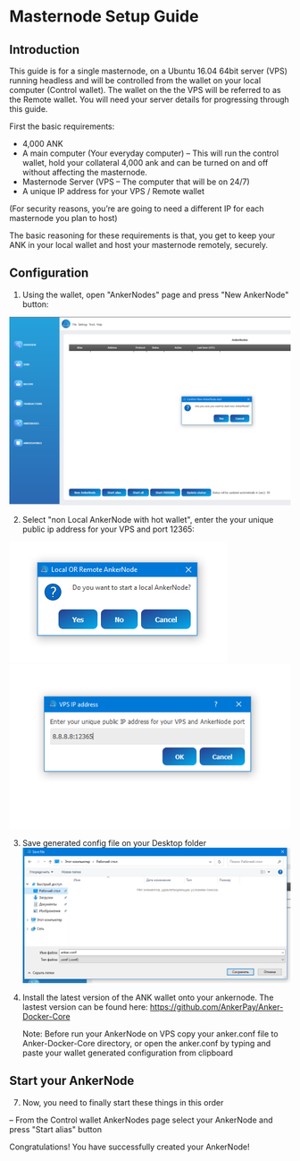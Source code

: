 Masternode Setup Guide
=======================
## Introduction ##

This guide is for a single masternode, on a Ubuntu 16.04 64bit server (VPS) running headless and will be controlled from the wallet on your local computer (Control wallet). The wallet on the the VPS will be referred to as the Remote wallet.
You will need your server details for progressing through this guide.

First the basic requirements:

 * 4,000 ANK
 * A main computer (Your everyday computer) – This will run the control wallet, hold your collateral 4,000 ank and can be turned on and off without affecting the masternode.
 * Masternode Server (VPS – The computer that will be on 24/7)
 * A unique IP address for your VPS / Remote wallet

(For security reasons, you’re are going to need a different IP for each masternode you plan to host)

The basic reasoning for these requirements is that, you get to keep your ANK in your local wallet and host your masternode remotely, securely.

## Configuration ##

1) Using the wallet, open "AnkerNodes" page and press "New AnkerNode" button:

![Fig1](img/start_ank_node.png)

2) Select "non Local AnkerNode with hot wallet", enter the your unique public ip address for your VPS and port 12365:

![Fig2](img/start_ank_node_local.png)
![Fig3](img/start_ank_node_ip.png)

3) Save generated config file on your Desktop folder
![Fig4](img/start_ank_node_save.png)
4) Install the latest version of the ANK wallet onto your ankernode. The lastest version can be found here: https://github.com/AnkerPay/Anker-Docker-Core

    Note: Before run your AnkerNode on VPS copy your anker.conf file to Anker-Docker-Core directory, or open the anker.conf by typing and paste your wallet generated configuration from clipboard

## Start your AnkerNode ##

7) Now, you need to finally start these things in this order

– From the Control wallet AnkerNodes page select your AnkerNode and press "Start alias" button

Congratulations! You have successfully created your AnkerNode!
